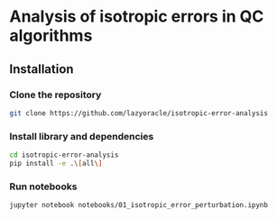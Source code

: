 # Analysis of isotropic errors in QC algorithms

## Installation

### Clone the repository
```bash
git clone https://github.com/lazyoracle/isotropic-error-analysis
```

### Install library and dependencies
```bash
cd isotropic-error-analysis
pip install -e .\[all\]
```

### Run notebooks
```bash
jupyter notebook notebooks/01_isotropic_error_perturbation.ipynb
```
